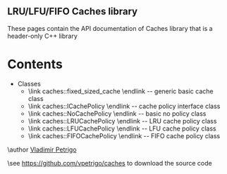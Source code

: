 LRU/LFU/FIFO Caches library
---------------------------

These pages contain the API documentation of Caches library that is a header-only C++ library

# Contents

- Classes
  - \link caches::fixed_sized_cache \endlink -- generic basic cache class
  - \link caches::ICachePolicy \endlink -- cache policy interface class
  - \link caches::NoCachePolicy \endlink -- basic no policy class
  - \link caches::LRUCachePolicy \endlink -- LRU cache policy class
  - \link caches::LFUCachePolicy \endlink -- LFU cache policy class
  - \link caches::FIFOCachePolicy \endlink -- FIFO cache policy class

\author [Vladimir Petrigo](https://rs-stuff.dev/about/)

\see https://github.com/vpetrigo/caches to download the source code
